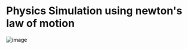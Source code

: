 # Physics Simulation using newton's law of motion
![image](https://user-images.githubusercontent.com/61503297/189434342-be6cf547-43aa-4826-8bea-e09d46361b6b.png)


